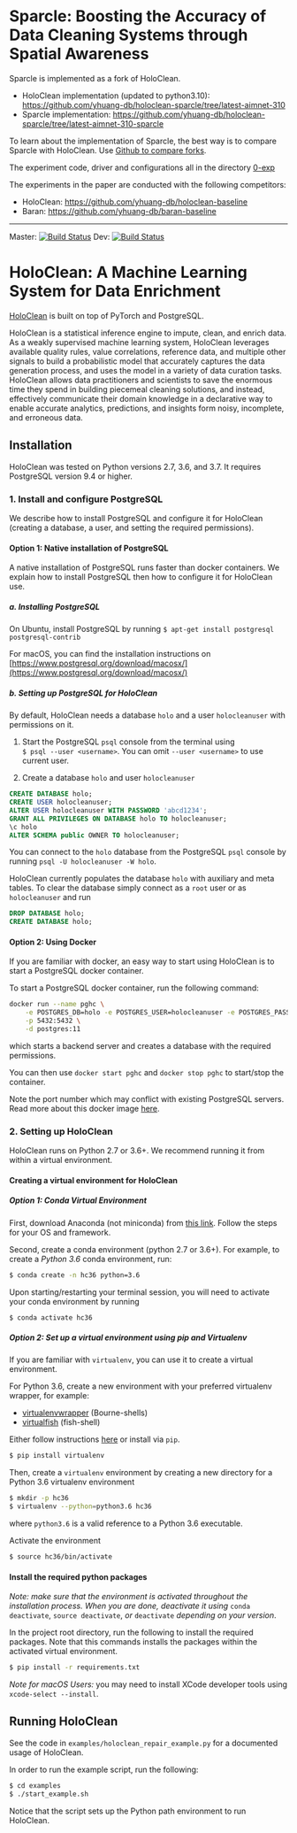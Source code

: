# Sparcle: Boosting the Accuracy of Data Cleaning Systems through Spatial Awareness

Sparcle is implemented as a fork of HoloClean. 
- HoloClean implementation (updated to python3.10): https://github.com/yhuang-db/holoclean-sparcle/tree/latest-aimnet-310
- Sparcle implementation: https://github.com/yhuang-db/holoclean-sparcle/tree/latest-aimnet-310-sparcle

To learn about the implementation of Sparcle, the best way is to compare Sparcle with HoloClean. Use [Github to compare forks](https://github.com/yhuang-db/holoclean-sparcle/compare/latest-aimnet-310...yhuang-db:holoclean-sparcle:latest-aimnet-310-sparcle).

The experiment code, driver and configurations all in the directory [0-exp](https://github.com/yhuang-db/holoclean-sparcle/tree/latest-aimnet-310-sparcle/0-exp)

The experiments in the paper are conducted with the following competitors:
- HoloClean: https://github.com/yhuang-db/holoclean-baseline
- Baran: https://github.com/yhuang-db/baran-baseline

---

Master:
[![Build Status](https://travis-ci.org/HoloClean/holoclean.svg?branch=master)](https://travis-ci.org/HoloClean/holoclean)
Dev:
[![Build Status](https://travis-ci.org/HoloClean/holoclean.svg?branch=dev)](https://travis-ci.org/HoloClean/holoclean)

# HoloClean: A Machine Learning System for Data Enrichment

[HoloClean](http://www.holoclean.io) is built on top of PyTorch and PostgreSQL.

HoloClean is a statistical inference engine to impute, clean, and enrich data.
As a weakly supervised machine learning system, HoloClean leverages available
quality rules, value correlations, reference data, and multiple other signals
to build a probabilistic model that accurately captures the data generation
process, and uses the model in a variety of data curation tasks. HoloClean
allows data practitioners and scientists to save the enormous time they spend
in building piecemeal cleaning solutions, and instead, effectively communicate
their domain knowledge in a declarative way to enable accurate analytics,
predictions, and insights form noisy, incomplete, and erroneous data.

## Installation

HoloClean was tested on Python versions 2.7, 3.6, and 3.7. 
It requires PostgreSQL version 9.4 or higher.


### 1. Install and configure PostgreSQL

We describe how to install PostgreSQL and configure it for HoloClean
(creating a database, a user, and setting the required permissions).

#### Option 1: Native installation of PostgreSQL

A native installation of PostgreSQL runs faster than docker containers.
We explain how to install PostgreSQL then how to configure it for HoloClean use.

##### a. Installing PostgreSQL

On Ubuntu, install PostgreSQL by running
`
$ apt-get install postgresql postgresql-contrib
`

For macOS, you can find the installation instructions on
[https://www.postgresql.org/download/macosx/](https://www.postgresql.org/download/macosx/)

##### b. Setting up PostgreSQL for HoloClean

By default, HoloClean needs a database `holo` and a user `holocleanuser` with permissions on it.

1. Start the PostgreSQL `psql` console from the terminal using \
`$ psql --user <username>`. You can omit `--user <username>` to use current user.

2. Create a database `holo` and user `holocleanuser`
```sql
CREATE DATABASE holo;
CREATE USER holocleanuser;
ALTER USER holocleanuser WITH PASSWORD 'abcd1234';
GRANT ALL PRIVILEGES ON DATABASE holo TO holocleanuser;
\c holo
ALTER SCHEMA public OWNER TO holocleanuser;
```

You can connect to the `holo` database from the PostgreSQL `psql` console by running
`psql -U holocleanuser -W holo`.

HoloClean currently populates the database `holo` with auxiliary and meta tables.
To clear the database simply connect as a `root` user or as `holocleanuser` and run
```sql
DROP DATABASE holo;
CREATE DATABASE holo;
```

#### Option 2: Using Docker
If you are familiar with docker, an easy way to start using
HoloClean is to start a PostgreSQL docker container.

To start a PostgreSQL docker container, run the following command:

```bash
docker run --name pghc \
    -e POSTGRES_DB=holo -e POSTGRES_USER=holocleanuser -e POSTGRES_PASSWORD=abcd1234 \
    -p 5432:5432 \
    -d postgres:11
```

which starts a backend server and creates a database with the required permissions.

You can then use `docker start pghc` and `docker stop pghc` to start/stop the container.


Note the port number which may conflict with existing PostgreSQL servers.
Read more about this docker image [here](https://hub.docker.com/_/postgres/). 

### 2. Setting up HoloClean
HoloClean runs on Python 2.7 or 3.6+. We recommend running it from within
a virtual environment.

#### Creating a virtual environment for HoloClean
##### Option 1: Conda Virtual Environment

First, download Anaconda (not miniconda) from [this link](https://www.anaconda.com/download).
Follow the steps for your OS and framework. 

Second, create a conda environment (python 2.7 or 3.6+).
For example, to create a *Python 3.6* conda environment, run:

```bash
$ conda create -n hc36 python=3.6
```

Upon starting/restarting your terminal session, you will need to activate your
conda environment by running
```bash
$ conda activate hc36
```

##### Option 2: Set up a virtual environment using pip and Virtualenv

If you are familiar with `virtualenv`, you can use it to create 
a virtual environment.

For Python 3.6, create a new environment
with your preferred virtualenv wrapper, for example:

* [virtualenvwrapper](https://virtualenvwrapper.readthedocs.io/en/latest/) (Bourne-shells)
* [virtualfish](https://virtualfish.readthedocs.io/en/latest/) (fish-shell)


Either follow instructions [here](https://virtualenv.pypa.io/en/stable/installation/) or install via
`pip`.
```bash
$ pip install virtualenv
```

Then, create a `virtualenv` environment by creating a new directory for a Python 3.6 virtualenv environment
```bash
$ mkdir -p hc36
$ virtualenv --python=python3.6 hc36
```
where `python3.6` is a valid reference to a Python 3.6 executable.

Activate the environment
```bash
$ source hc36/bin/activate
```

#### Install the required python packages

*Note: make sure that the environment is activated throughout the installation process.
When you are done, deactivate it using* 
`conda deactivate`, `source deactivate`, *or* `deactivate` 
*depending on your version*.

In the project root directory, run the following to install the required packages.
Note that this commands installs the packages within the activated virtual environment.

```bash
$ pip install -r requirements.txt
```


*Note for macOS Users:*
you may need to install XCode developer tools using `xcode-select --install`.


## Running HoloClean

See the code in `examples/holoclean_repair_example.py` for a documented usage of HoloClean.

In order to run the example script, run the following:
```bash
$ cd examples
$ ./start_example.sh
```

Notice that the script sets up the Python path environment to run HoloClean.
